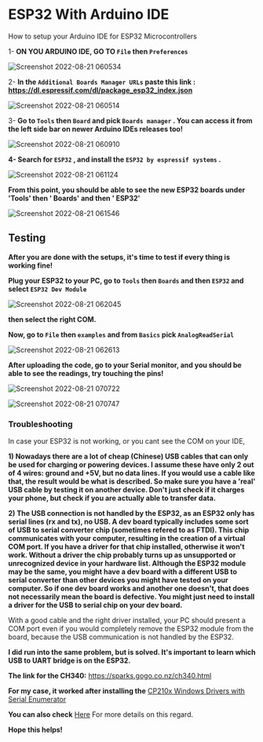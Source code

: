 # ESP32 With Arduino IDE
How to setup your Arduino IDE for ESP32 Microcontrollers 

1- **ON YOU ARDUINO IDE, GO TO `File` then `Preferences`**

![Screenshot 2022-08-21 060534](https://user-images.githubusercontent.com/109004035/185773558-4eebe24c-552e-427e-ab62-974eb007431a.jpg)

2- **In the `Additional Boards Manager URLs` paste this link : https://dl.espressif.com/dl/package_esp32_index.json**

![Screenshot 2022-08-21 060514](https://user-images.githubusercontent.com/109004035/185773560-118b8521-258b-411b-bf77-ea3edd94dfbd.jpg)

3- **Go to `Tools` then `Board` and pick `Boards manager` . You can access it from the left side bar on newer Arduino IDEs releases too!**

![Screenshot 2022-08-21 060910](https://user-images.githubusercontent.com/109004035/185773643-cb2e0a9f-3c56-4e36-bb0c-a0f99641d476.jpg)

**4- Search for `ESP32` , and install the `ESP32 by espressif systems` .**

![Screenshot 2022-08-21 061124](https://user-images.githubusercontent.com/109004035/185773690-00ed1348-d12e-4460-85e4-9fbc21882997.jpg)

**From this point, you should be able to see the new ESP32 boards under 'Tools' then ' Boards' and then ' ESP32'**

![Screenshot 2022-08-21 061546](https://user-images.githubusercontent.com/109004035/185773762-a34ab7dd-ded7-4c54-ae86-5023ba85a477.jpg)

## Testing
**After you are done with the setups, it's time to test if every thing is working fine!**

**Plug your ESP32 to your PC, go to `Tools` then `Boards` and then `ESP32` and select `ESP32 Dev Module`**

![Screenshot 2022-08-21 062045](https://user-images.githubusercontent.com/109004035/185773921-42e749e0-ba8b-4f9b-995b-f3ab8a75d951.jpg)

**then select the right COM.**

**Now, go to `File` then `examples` and from `Basics` pick `AnalogReadSerial`**

![Screenshot 2022-08-21 062613](https://user-images.githubusercontent.com/109004035/185774029-11332658-8503-44d9-9637-6a8afab44f29.jpg)

**After uploading the code, go to your Serial monitor, and you should be able to see the readings, try touching the pins!**

![Screenshot 2022-08-21 070722](https://user-images.githubusercontent.com/109004035/185775106-366e9a2d-0342-4830-9a50-ecf7b93f0bbc.jpg)

![Screenshot 2022-08-21 070747](https://user-images.githubusercontent.com/109004035/185775110-5ae47ab6-eb3b-411d-849c-31928f595b4e.jpg)


### Troubleshooting 
In case your ESP32 is not working, or you cant see the COM on your IDE,

**1) Nowadays there are a lot of cheap (Chinese) USB cables that can only be used for charging or powering devices. I assume these have only 2 out of 4 wires: ground and +5V, but no data lines. If you would use a cable like that, the result would be what is described. So make sure you have a 'real' USB cable by testing it on another device. Don't just check if it charges your phone, but check if you are actually able to transfer data.**

**2) The USB connection is not handled by the ESP32, as an ESP32 only has serial lines (rx and tx), no USB. A dev board typically includes some sort of USB to serial converter chip (sometimes refered to as FTDI). This chip communicates with your computer, resulting in the creation of a virtual COM port. If you have a driver for that chip installed, otherwise it won't work. Without a driver the chip probably turns up as unsupported or unrecognized device in your hardware list. Although the ESP32 module may be the same, you might have a dev board with a different USB to serial converter than other devices you might have tested on your computer. So if one dev board works and another one doesn't, that does not necessarily mean the board is defective. You might just need to install a driver for the USB to serial chip on your dev board.**

With a good cable and the right driver installed, your PC should present a COM port even if you would completely remove the ESP32 module from the board, because the USB communication is not handled by the ESP32.

**I did run into the same problem, but is solved.
It's important to learn which USB to UART bridge is on the ESP32.**

**The link for the CH340:**
https://sparks.gogo.co.nz/ch340.html

**For my case, it worked after installing the** [CP210x Windows Drivers with Serial Enumerator](https://www.silabs.com/documents/public/software/CP210x_Windows_Drivers_with_Serial_Enumeration.zip)

**You can also check** [Here](https://www.silabs.com/developers/usb-to-uart-bridge-vcp-drivers?tab=overview) For more details on this regard.

**Hope this helps!**
